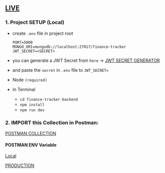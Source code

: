 ## [LIVE](https://finance-tracker-backend-beta.vercel.app/)

### 1. Project SETUP (Local)

- create `.env` file in project root

  ```properties
  PORT=5000
  MONGO_URI=mongodb://localhost:27017/finance-tracker
  JWT_SECRET=<SECRET>
  ```

- you can generate a JWT Secret from `here` -> [JWT SECRET GENERATOR](https://jwtsecret.com/)
- and paste the `secret` in `.env` file to `JWT_SECRET=`

- Node `(required)`
- In Terminal
  - `cd finance-tracker-backend`
  - `npm install`
  - `npm run dev`

### 2. IMPORT this Collection in Postman:

[POSTMAN COLLECTION](https://github.com/Priyansusahoo/finance-tracker-backend/blob/master/FinTrackerApp.postman_collection.json)

#### POSTMAN ENV Variable
[Local](https://github.com/Priyansusahoo/finance-tracker-backend/blob/master/Local.postman_environment.json)

[PRODUCTION](https://github.com/Priyansusahoo/finance-tracker-backend/blob/master/production.postman_environment.json)
